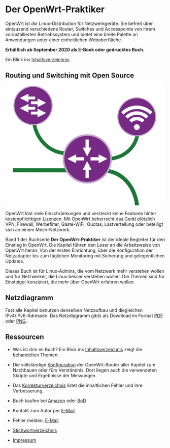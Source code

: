 # Der OpenWrt-Praktiker

OpenWrt ist *die* Linux-Distribution f&uuml;r Netzwerkger&auml;te. Sie befreit &uuml;ber eintausend verschiedene Router, Switches und Accesspoints von ihrem vorinstallierten Betriebssystem und bietet eine breite Palette an Anwendungen unter einer einheitlichen Weboberfl&auml;che.

__Erh&auml;ltlich ab September 2020 als E-Book oder gedrucktes Buch.__

Ein Blick ins [Inhaltsverzeichnis](Inhaltsverzeichnis.md).


## Routing und Switching mit Open Source

![Cover image](images/cover.png)

OpenWrt l&ouml;st viele Einschr&auml;nkungen und versteckt keine Features hinter kostenpflichtigen Lizenzen. Mit OpenWrt beherrscht das Ger&auml;t pl&ouml;tzlich VPN, Firewall, Werbefilter, G&auml;ste-WiFi, Quotas, Lastverteilung oder beteiligt sich an einem Mesh-Netzwerk.

Band 1 der Buchserie __Der OpenWrt-Praktiker__ ist der ideale Begleiter f&uuml;r den Einstieg in OpenWrt. Die Kapitel f&uuml;hren den Leser an die Arbeitsweise von OpenWrt heran: Von der ersten Einrichtung, &uuml;ber die Konfiguration der Netzadapter bis zum t&auml;glichen Monitoring mit Sicherung und gelegentlichen Updates.

Dieses Buch ist f&uuml;r Linux-Admins, die vom Netzwerk mehr verstehen wollen und f&uuml;r Netzwerker, die Linux besser verstehen wollen. Die Themen sind f&uuml;r Einsteiger konzipiert, die mehr &uuml;ber OpenWrt erfahren wollen.


## Netzdiagramm
Fast alle Kapitel benutzen denselben Netzaufbau und diegleichen IPv4/IPv6-Adressen. Das Netzdiagramm gibts als Download im Format [PDF](Netzdiagramm.pdf) oder [PNG](Netzdiagramm.png).


## Ressourcen

* Was ist drin im Buch? Ein Blick ins [Inhaltsverzeichnis](Inhaltsverzeichnis.md) zeigt die behandelten Themen.

* Die vollst&auml;ndige [Konfiguration](Kapitel/) der OpenWrt-Router aller Kapitel zum Nachbauen oder f&uuml;rs Verst&auml;ndnis. Dort liegen auch die verwendeten Skripte und Ergebnisse der Messungen.

* Das [Korrekturverzeichnis](errata.pdf) listet die inhaltlichen Fehler und ihre Verbesserung.

* Buch kaufen bei [Amazon](https://www.amazon.de/) oder [BoD](https://www.bod.de/buchshop/)

* Kontakt zum Autor per [E-Mail](mailto:der.openwrt.praktiker@gmail.com)

* Fehler melden. [E-Mail](mailto:der.openwrt.praktiker@gmail.com?subject=Fehler)

* [Stichwortverzeichnis](Stichwortverzeichnis.pdf)

* [Impressum](Impressum.md)
